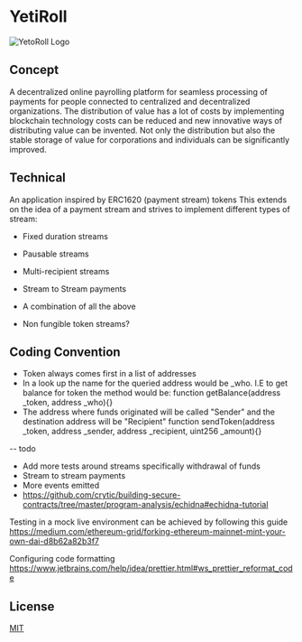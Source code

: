 # YetiRoll
![YetoRoll Logo](https://i.imgur.com/QpYl9Xq.png)
## Concept
A decentralized online payrolling platform for seamless processing of payments for people connected to centralized and decentralized organizations.
The distribution of value has a lot of costs by implementing blockchain technology costs can be reduced and new innovative ways of distributing value can be invented. Not only the distribution but also the stable storage of value for corporations and individuals can be significantly improved.

## Technical
An application inspired by ERC1620 (payment stream) tokens
This extends on the idea of a payment stream and strives to implement different types of stream:

- Fixed duration streams
- Pausable streams
- Multi-recipient streams
- Stream to Stream payments

- A combination of all the above

- Non fungible token streams?

## Coding Convention

- Token always comes first in a list of addresses
- In a look up the name for the queried address would be _who. I.E to get balance for token the method would be:
function getBalance(address _token, address _who){}
- The address where funds originated will be called "Sender" and the destination address will be "Recipient"
function sendToken(address _token, address _sender, address _recipient, uint256 _amount){}



-- todo

- Add more tests around streams specifically withdrawal of funds
- Stream to stream payments
- More events emitted
- https://github.com/crytic/building-secure-contracts/tree/master/program-analysis/echidna#echidna-tutorial

Testing in a mock live environment can be achieved by following this guide
https://medium.com/ethereum-grid/forking-ethereum-mainnet-mint-your-own-dai-d8b62a82b3f7

Configuring code formatting
https://www.jetbrains.com/help/idea/prettier.html#ws_prettier_reformat_code

## License
[MIT](https://choosealicense.com/licenses/mit/)


